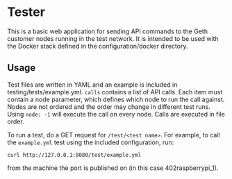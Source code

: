# Tester

This is a basic web application for sending API commands to the Geth customer nodes
running in the test network. It is intended to be used with the Docker stack
defined in the configuration/docker directory.

## Usage

Test files are written in YAML and an example is included in
testing/tests/example.yml. `calls` contains a list of API calls. Each item must
contain a node parameter, which defines which node to run the call against.
Nodes are not ordered and the order may change in different test runs. Using
`node: -1` will execute the call on every node. Calls are executed in file order.

To run a test, do a GET request for `/test/<test name>`. For example, to call
the `example.yml` test using the included configuration, run:

    curl http://127.0.0.1:8080/test/example.yml

from the machine the port is published on (in this case 402raspberrypi_1).
